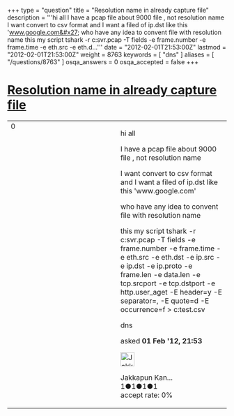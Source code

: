 +++
type = "question"
title = "Resolution name in already capture file"
description = '''hi all I have a pcap file about 9000 file , not resolution name I want convert to csv format and I want a filed of ip.dst like this &#x27;www.google.com&#x27; who have any idea to convent file with resolution name  this my script tshark -r c:svr.pcap -T fields -e frame.number -e frame.time -e eth.src -e eth.d...'''
date = "2012-02-01T21:53:00Z"
lastmod = "2012-02-01T21:53:00Z"
weight = 8763
keywords = [ "dns" ]
aliases = [ "/questions/8763" ]
osqa_answers = 0
osqa_accepted = false
+++

<div class="headNormal">

# [Resolution name in already capture file](/questions/8763/resolution-name-in-already-capture-file)

</div>

<div id="main-body">

<div id="askform">

<table id="question-table" style="width:100%;"><colgroup><col style="width: 50%" /><col style="width: 50%" /></colgroup><tbody><tr class="odd"><td style="width: 30px; vertical-align: top"><div class="vote-buttons"><div id="post-8763-score" class="post-score" title="current number of votes">0</div><div id="favorite-count" class="favorite-count"></div></div></td><td><div id="item-right"><div class="question-body"><p>hi all</p><p>I have a pcap file about 9000 file , not resolution name</p><p>I want convert to csv format and I want a filed of ip.dst like this 'www.google.com'</p><p>who have any idea to convent file with resolution name<br />
</p><p>this my script tshark -r c:svr.pcap -T fields -e frame.number -e frame.time -e eth.src -e eth.dst -e ip.src -e ip.dst -e ip.proto -e frame.len -e data.len -e tcp.srcport -e tcp.dstport -e http.user_aget -E header=y -E separator=, -E quote=d -E occurrence=f &gt; c:test.csv</p></div><div id="question-tags" class="tags-container tags">dns</div><div id="question-controls" class="post-controls"></div><div class="post-update-info-container"><div class="post-update-info post-update-info-user"><p>asked <strong>01 Feb '12, 21:53</strong></p><img src="https://secure.gravatar.com/avatar/65689fc46ee57270e3d30d4b6c90271e?s=32&amp;d=identicon&amp;r=g" class="gravatar" width="32" height="32" alt="Jakkapun%20Kanyasing&#39;s gravatar image" /><p>Jakkapun Kan...<br />
<span class="score" title="1 reputation points">1</span><span title="1 badges"><span class="badge1">●</span><span class="badgecount">1</span></span><span title="1 badges"><span class="silver">●</span><span class="badgecount">1</span></span><span title="1 badges"><span class="bronze">●</span><span class="badgecount">1</span></span><br />
<span class="accept_rate" title="Rate of the user&#39;s accepted answers">accept rate:</span> <span title="Jakkapun Kanyasing has no accepted answers">0%</span> </br></p></div></div><div id="comments-container-8763" class="comments-container"></div><div id="comment-tools-8763" class="comment-tools"></div><div class="clear"></div><div id="comment-8763-form-container" class="comment-form-container"></div><div class="clear"></div></div></td></tr></tbody></table>

</div>

</div>

